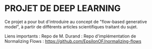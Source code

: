 # PROJET DE DEEP LEARNING

Ce projet a pour but d'introduire au concept de "flow-based generative model", à partir de différents articles scientifiques traitant du sujet.

Liens importants :
Repo de M. Durand : 
Repo d'implémentation de Normalizing Flows : https://github.com/EpsilonOF/normalizing-flows
